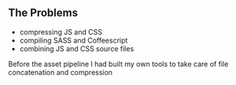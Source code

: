 ##  The Problems

- compressing JS and CSS
- compiling SASS and Coffeescript
- combining JS and CSS source files

<aside class="notes">
Before the asset pipeline I had built my own tools to take care of file concatenation and compression
</aside>

